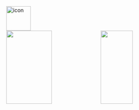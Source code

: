 
<div style="display: flex; align-items: flex-start;"><img src="https://techstack-generator.vercel.app/cpp-icon.svg" alt="icon" width="65" height="65" /></div>
<div align="left">
<img height="195px" width="49%" src="https://github-readme-stats.vercel.app/api?username=mazty47&show_icons=true&theme=transparent&include_all_commits=true&hide_border=true&count_private=true"/>
<img height="195px" width="41%" src="https://github-readme-stats.vercel.app/api/top-langs/?username=mazty47&layout=compact&langs_count=7&hide_border=true&theme=transparent"/>
</div>
<br/>


